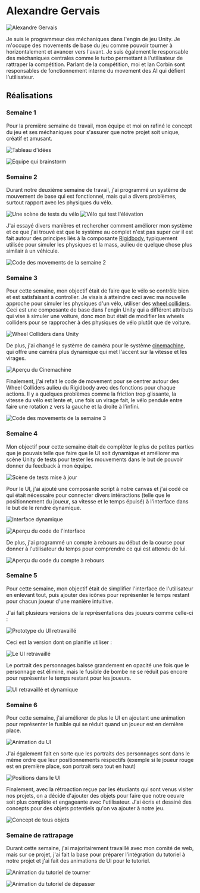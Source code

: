 # Alexandre Gervais
![Alexandre Gervais](../img/alexandre_gervais.webp)

Je suis le programmeur des méchaniques dans l'engin de jeu Unity. Je m'occupe des movements de base du jeu comme pouvoir tourner à horizontalement et avancer vers l'avant. Je suis également le responsable des méchaniques centrales comme le turbo permettant à l'utilisateur de rattraper la compétition. Parlant de la compétition, moi et Ian Corbin sont responsables de fonctionnement interne du movement des AI qui défient l'utilisateur.

 ## Réalisations
 <!-- Une image par semaine de la réalisation dont tu es le plus fier avec une légende -->
### Semaine 1
Pour la première semaine de travail, mon équipe et moi on rafiné le concept du jeu et ses méchaniques pour s'assurer que notre projet soit unique, créatif et amusant.

![Tableau d'idées](./img/Semaine_1_Tableau.webp)

![Équipe qui brainstorm](./img/Semaine_1_Équipe.webp)

### Semaine 2
Durant notre deuxième semaine de travail, j'ai programmé un système de mouvement de base qui est fonctionnel, mais qui a divers problèmes, surtout rapport avec les physiques du vélo. 

![Une scène de tests du vélo](./img/Semaine_2_Tests.webp)
![Vélo qui test l'élévation](./img/Semaine_2_Élévation.webp)

J'ai essayé divers manières et rechercher comment améliorer mon système et ce que j'ai trouvé est que le système au complet n'est pas super car il est fait autour des principes liés à la composante [Rigidbody](https://docs.unity3d.com/6000.0/Documentation/ScriptReference/Rigidbody.html), typiquement utilisée pour simuler les physiques et la mass, aulieu de quelque chose plus similair à un véhicule.

![Code des movements de la semaine 2](./img/Semaine_2_Code.webp)

### Semaine 3
Pour cette semaine, mon objectif était de faire que le vélo se contrôle bien et est satisfaisant à controller. Je visais à atteindre ceci avec ma nouvelle approche pour simuler les physiques d'un vélo, utiliser des [wheel colliders](https://docs.unity3d.com/Manual/class-WheelCollider.html). Ceci est une composante de base dans l'engin Unity qui a différent attributs qui vise à simuler une voiture, donc mon but était de modifier les wheels colliders pour se rapprocher à des physiques de vélo plutôt que de voiture.

![Wheel Colliders dans Unity](./img/Semaine_3_Wheel_Colliders.webp)

De plus, j'ai changé le système de caméra pour le système [cinemachine](https://unity.com/fr/features/cinemachine), qui offre une caméra plus dynamique qui met l'accent sur la vitesse et les virages.

![Aperçu du Cinemachine](./img/Semaine_3_Caméra_Dynamique.webp)

Finalement, j'ai refait le code de movement pour se centrer autour des Wheel Colliders aulieu du Rigidbody avec des fonctions pour chaque actions. Il y a quelques problèmes comme la friction trop glissante, la vitesse du vélo est lente et, une fois un virage fait, le vélo pendule entre faire une rotation z vers la gauche et la droite à l'infini.

![Code des movements de la semaine 3](./img/Semaine_3_Code.webp)

### Semaine 4
Mon objectif pour cette semaine était de complèter le plus de petites parties que je pouvais telle que faire que le UI soit dynamique et améliorer ma scène Unity de tests pour tester les mouvements dans le but de pouvoir donner du feedback à mon équipe.

![Scène de tests mise à jour](./img/Semaine_4_Scene_Tests.webp)

Pour le UI, j'ai ajouté une composante script à notre canvas et j'ai codé ce qui était nécessaire pour connecter divers intéractions (telle que le positionnement du joueur, sa vitesse et le temps épuisé) à l'interface dans le but de le rendre dynamique.

![Interface dynamique](./img/Semaine_4_UI.webp)

![Aperçu du code de l'interface](./img/Semaine_4_Code_UI.webp)

De plus, j'ai programmé un compte à rebours au début de la course pour donner à l'utilisateur du temps pour comprendre ce qui est attendu de lui.

![Aperçu du code du compte à rebours](./img/Semaine_4_Code_Debut_Course.webp)

### Semaine 5
Pour cette semaine, mon objectif était de simplifier l'interface de l'utilisateur en enlevant tout, puis ajouter des icônes pour représenter le temps restant pour chacun joueur d'une manière intuitive.

J'ai fait plusieurs versions de la représentations des joueurs comme celle-ci :

![Prototype du UI retravaillé](./img/Semaine_5_UI_v3.webp)

Ceci est la version dont on planifie utiliser :

![Le UI retravaillé](./img/Semaine_5_UI_v4.webp)

Le portrait des personnages baisse grandement en opacité une fois que le personnage est éliminé, mais le fusible de bombe ne se réduit pas encore pour représenter le temps restant pour les joueurs.

![UI retravaillé et dynamique](./img/Semaine_5_UI_elimination.webp)

### Semaine 6
Pour cette semaine, j'ai améliorer de plus le UI en ajoutant une animation pour représenter le fusible qui se réduit quand un joueur est en dernière place.

![Animation du UI](./img/Semaine_6_UI_animation.webp)

J'ai également fait en sorte que les portraits des personnages sont dans le même ordre que leur positionnements respectifs (exemple si le joueur rouge est en première place, son portrait sera tout en haut)

![Positions dans le UI](./img/Semaine_6_UI_positions.webp)

Finalement, avec la rétroaction reçue par les étudiants qui sont venus visiter nos projets, on a décidé d'ajouter des objets pour faire que notre oeuvre soit plus complète et engageante avec l'utilisateur. J'ai écris et dessiné des concepts pour des objets potentiels qu'on va ajouter à notre jeu.

![Concept de tous objets](./img/Semaine_6_OBJ_concepts.webp)

### Semaine de rattrapage
Durant cette semaine, j'ai majoritairement travaillé avec mon comité de web, mais sur ce projet, j'ai fait la base pour préparer l'intégration du tutoriel à notre projet et j'ai fait des animations de UI pour le tutoriel.

![Animation du tutoriel de tourner](./img/semaine_r_animation02.webp)

![Animation du tutoriel de dépasser](./img/semaine_r_animation03.webp)
